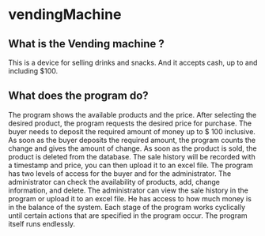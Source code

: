 # vendingMachine

## What is the Vending machine ?
This is a device for selling drinks and snacks. And it accepts cash, up to and including $100.

## What does the program do?

The program shows the available products and the price. After selecting the desired product, 
the program requests the desired price for purchase. The buyer needs to deposit the required 
amount of money up to $ 100 inclusive. As soon as the buyer deposits the required amount, 
the program counts the change and gives the amount of change. As soon as the product is sold, 
the product is deleted from the database. The sale history will be recorded with a timestamp and price, 
you can then upload it to an excel file. The program has two levels of access for the buyer and 
for the administrator. The administrator can check the availability of products, add, change information, 
and delete. The administrator can view the sale history in the program or upload it to an excel file. 
He has access to how much money is in the balance of the system. 
Each stage of the program works cyclically until certain actions that are specified in the program occur. 
The program itself runs endlessly.